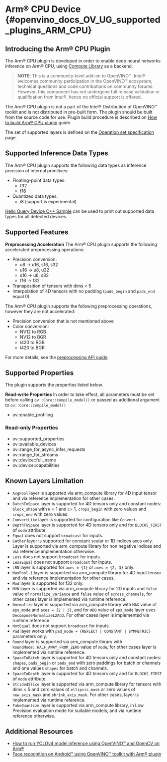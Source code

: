 # Arm® CPU Device {#openvino_docs_OV_UG_supported_plugins_ARM_CPU}


## Introducing the Arm® CPU Plugin
The Arm® CPU plugin is developed in order to enable deep neural networks inference on Arm® CPU, using [Compute Library](https://github.com/ARM-software/ComputeLibrary) as a backend.

> **NOTE**: This is a community-level add-on to OpenVINO™. Intel® welcomes community participation in the OpenVINO™ ecosystem, technical questions and code contributions on community forums. However, this component has not undergone full release validation or qualification from Intel®, hence no official support is offered. 

The Arm® CPU plugin is not a part of the Intel® Distribution of OpenVINO™ toolkit and is not distributed in pre-built form. The plugin should be built from the source code for use. Plugin build procedure is described on [How to build Arm® CPU plugin](https://github.com/openvinotoolkit/openvino_contrib/wiki/How-to-build-ARM-CPU-plugin) guide. 

The set of supported layers is defined on the [Operation set specification](https://github.com/openvinotoolkit/openvino_contrib/wiki/ARM-plugin-operation-set-specification) page.


## Supported Inference Data Types
The Arm® CPU plugin supports the following data types as inference precision of internal primitives:

- Floating-point data types:
  - f32
  - f16
- Quantized data types:
  - i8 (support is experimental)

[Hello Query Device C++ Sample](../../../samples/cpp/hello_query_device/README.md) can be used to print out supported data types for all detected devices.

## Supported Features

**Preprocessing Acceleration**
The Arm® CPU plugin supports the following accelerated preprocessing operations:
- Precision conversion:
    - u8  -> u16, s16, s32
    - u16 -> u8, u32
    - s16 -> u8, s32
    - f16 -> f32
- Transposition of tensors with dims < 5
- Interpolation of 4D tensors with no padding (`pads_begin` and `pads_end` equal 0).

The Arm® CPU plugin supports the following preprocessing operations, however they are not accelerated:
- Precision conversion that is not mentioned above
- Color conversion:
    - NV12 to RGB
    - NV12 to BGR
    - i420 to RGB
    - i420 to BGR

For more details, see the [preprocessing API guide](../preprocessing_overview.md).

## Supported Properties
The plugin supports the properties listed below.

**Read-write Properties**
In order to take effect, all parameters must be set before calling `ov::Core::compile_model()` or passed as additional argument to `ov::Core::compile_model()`

- ov::enable_profiling

### Read-only Properties
- ov::supported_properties
- ov::available_devices
- ov::range_for_async_infer_requests
- ov::range_for_streams
- ov::device::full_name
- ov::device::capabilities


## Known Layers Limitation
* `AvgPool` layer is supported via arm_compute library for 4D input tensor and via reference implementation for other cases.
* `BatchToSpace` layer is supported for 4D tensors only and constant nodes: `block_shape` with `N` = 1 and `C`= 1, `crops_begin` with zero values and `crops_end` with zero values.
* `ConvertLike` layer is supported for configuration like `Convert`.
* `DepthToSpace` layer is supported for 4D tensors only and for `BLOCKS_FIRST` of `mode` attribute.
* `Equal` does not support `broadcast` for inputs.
* `Gather` layer is supported for constant scalar or 1D indices axes only. Layer is supported via arm_compute library for non negative indices and via reference implementation otherwise.
* `Less` does not support `broadcast` for inputs.
* `LessEqual` does not support `broadcast` for inputs.
* `LRN` layer is supported for `axes = {1}` or `axes = {2, 3}` only.
* `MaxPool-1` layer is supported via arm_compute library for 4D input tensor and via reference implementation for other cases.
* `Mod` layer is supported for f32 only.
* `MVN` layer is supported via arm_compute library for 2D inputs and `false` value of `normalize_variance` and `false` value of `across_channels`, for other cases layer is implemented via runtime reference.
* `Normalize` layer is supported via arm_compute library with `MAX` value of `eps_mode` and `axes = {2 | 3}`, and for `ADD` value of `eps_mode` layer uses `DecomposeNormalizeL2Add`. For other cases layer is implemented via runtime reference.
* `NotEqual` does not support `broadcast` for inputs.
* `Pad` layer works with `pad_mode = {REFLECT | CONSTANT | SYMMETRIC}` parameters only.
* `Round` layer is supported via arm_compute library with `RoundMode::HALF_AWAY_FROM_ZERO` value of `mode`, for other cases layer is implemented via runtime reference.
* `SpaceToBatch` layer is supported for 4D tensors only and constant nodes: `shapes`, `pads_begin` or `pads_end` with zero paddings for batch or channels and one values `shapes` for batch and channels.
* `SpaceToDepth` layer is supported for 4D tensors only and for `BLOCKS_FIRST` of `mode` attribute.
* `StridedSlice` layer is supported via arm_compute library for tensors with dims < 5 and zero values of `ellipsis_mask` or zero values of `new_axis_mask` and `shrink_axis_mask`. For other cases, layer is implemented via runtime reference.
* `FakeQuantize` layer is supported via arm_compute library, in Low Precision evaluation mode for suitable models, and via runtime reference otherwise.

## Additional Resources
* [How to run YOLOv4 model inference using OpenVINO™ and OpenCV on Arm®](https://opencv.org/how-to-run-yolov4-using-openvino-and-opencv-on-arm/)
* [Face recognition on Android™ using OpenVINO™ toolkit with Arm® plugin](https://opencv.org/face-recognition-on-android-using-openvino-toolkit-with-arm-plugin/)
